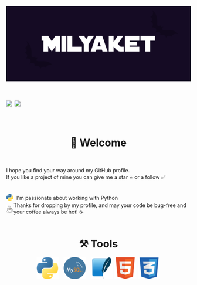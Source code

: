 <div align="center">
    <a href="https://discord.com/users/1067204055929192548" ><img src="Icons/Milyaket.png"></a>
</div>

<h1 align="left">
    <a href=""><img src="https://img.shields.io/github/followers/Milyaket?style=social"></a>
    <a href=""><img src="https://img.shields.io/github/stars/Milyaket?style=social"></a>
</h1>

<!-- New line -->
<br>

<h1 align="center"> 👋 Welcome </h1>

<!-- New line -->
<br>

<p>I hope you find your way around my GitHub profile. 
    <br> If you like a project of mine you can give me a star ⭐ or a follow ✅</p>

<!-- New line -->
<br>

<div style="display: flex; align-items: center;">
    <a href="https://python.org/"><img src="Icons/Python.png" width="20px" style="margin-right: 8px;"></a> I'm passionate about working with Python 
</div>

<div style="display: flex; align-items: center;">
    <a href="https://en.wikipedia.org/wiki/Coffee"><img src="Icons/Coffee.gif" width="20px" style="margin-right: 8px;"></a> Thanks for dropping by my profile, and may your code be bug-free and your coffee always be hot! ☕️
</div>

<!-- New line -->
<br>

<h1 align="center"> ⚒ Tools </h1>

<div align="center">
    <a href="https://python.org/"> <img src="Icons/Python.png" width="60px" style="margin-right: 10px;"></a>
    <a href="https://www.mysql.com/"> <img src="Icons/MySQL.png" width="60px" style="margin-right: 10px;"></a>
    <a href="https://www.sqlite.org/"> <img src="Icons/SQLite.png" width="60px" style="margin-right: 1px;"></a>
    <a href="https://www.w3.org/html/"> <img src="Icons/HTML.png" width="60px" style="margin-right: 1px;"></a>
    <a href="https://www.w3schools.com/css/"> <img src="Icons/CSS.png" width="60px" style="margin-right: 1px;"></a>
</div>
